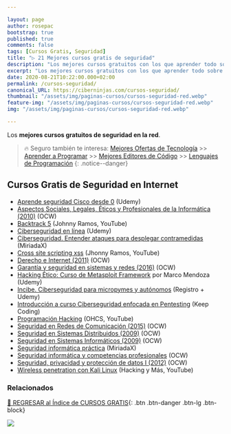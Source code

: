 ```yaml
---

layout: page
author: rosepac
bootstrap: true
published: true
comments: false
tags: [Cursos Gratis, Seguridad]
title: "▷ 21 Mejores cursos gratis de seguridad"
description: "Los mejores cursos gratuitos con los que aprender todo sobre seguridad, desde cero hasta nivel experto"
excerpt: "Los mejores cursos gratuitos con los que aprender todo sobre seguridad, desde cero hasta nivel experto"
date: 2020-08-21T10:22:00.000+02:00
permalink: /cursos-seguridad/
canonical_URL: https://ciberninjas.com/cursos-seguridad/
thumbnail: "/assets/img/paginas-cursos/cursos-seguridad-red.webp"
feature-img: "/assets/img/paginas-cursos/cursos-seguridad-red.webp"
img: "/assets/img/paginas-cursos/cursos-seguridad-red.webp"

---
```


Los **mejores cursos gratuitos de seguridad en la red**.

> 🔥 Seguro también te interesa: [Mejores Ofertas de Tecnología](https://www.amazon.es/shop/cibercursos) >> [Aprender a Programar](/programar/) >> [Mejores Editores de Código](/mejores-editores-texto/) >> [Lenguajes de Programación](/15-mejores-lenguajes-programacion/)
{: .notice--danger}

## **Cursos Gratis de Seguridad en Internet**

- [Aprende seguridad Cisco desde 0](https://www.udemy.com/aprende-seguridad-cisco-desde-0) (Udemy)
- [Aspectos Sociales, Legales, Éticos y Profesionales de la Informática (2010)](http://ocw.uniovi.es/course/view.php?id=151) (OCW)
- [Backtrack 5](https://www.youtube.com/playlist?list=PLr1Aeqj0pcHdSvwNSbPeaRpF925uw-X04) (Johnny Ramos, YouTube)
- [Ciberseguridad en línea](https://www.udemy.com/ciberseguridadenlinea) (Udemy)
- [Ciberseguridad. Entender ataques para desplegar contramedidas](https://miriadax.net/web/ciberseguridad-entender-los-ataques-para-desplegar-contramedidas-2-edicion-) (MiriadaX)
- [Cross site scripting xss](https://www.youtube.com/playlist?list=PL1UnfB2evouGiHRoUB_t-I4Mt_0RreZUu) (Jhonny Ramos, YouTube)
- [Derecho e Internet (2011)](http://ocw.uv.es/ciencias-sociales-y-juridicas/plant/Course_listing) (OCW)
- [Garantía y seguridad en sistemas y redes (2016)](https://ocw.unican.es/course/view.php?id=16) (OCW)
- [Hacking Ético: Curso de Metasploit Framework](https://click.linksynergy.com/deeplink?id=W9Gem8jDoic&mid=39197&murl=https%3A%2F%2Fwww.udemy.com%2Fcourse%2Fcurso-de-metasploit-framework%2F) por Marco Mendoza (Udemy)
- [Incibe. Ciberseguridad para micropymes y autónomos](https://www.incibe.es/formacion/ciberseguridad-para-micropymes-y-autonomos) (Registro + Udemy)
- [Introducción a curso Ciberseguridad enfocada en Pentesting](https://plataforma.keepcoding.io/p/introduccion_ciberseguridad_enfocada_en_pentesting1) (Keep Coding)
- [Programación Hacking](https://www.youtube.com/playlist?list=PL1UnfB2evouHZjiRJp-z9jstL-yqfTi_X) (OHCS, YouTube)
- [Seguridad en Redes de Comunicación (2015)](https://ocw.unican.es/course/view.php?id=28) (OCW)
- [Seguridad en Sistemas Distribuidos (2009)](http://ocw.uc3m.es/ingenieria-informatica/seguridad-en-sistemas-distribuidos) (OCW)
- [Seguridad en Sistemas Informáticos (2009)](http://ocw.uv.es/ingenieria-y-arquitectura/seguridad/Course_listing) (OCW)
- [Seguridad informática práctica](https://miriadax.net/web/seguridad-informatica-practica) (MiriadaX)
- [Seguridad informática y competencias profesionales](https://ocw.uca.es/course/view.php?id=55) (OCW)
- [Seguridad, privacidad y protección de datos I (2012)](http://ocw.uv.es/ciencias-sociales-y-juridicas/seguridad-privacidad-y-proteccion-de-datos-i/Course_listing) (OCW)
- [Wireless penetration con Kali Linux](https://www.youtube.com/playlist?list=PL-G03HRCQgdFKAaW718J14tKDM63mGirL) (Hacking y Más, YouTube)

### **Relacionados** <!-- omit in toc -->

[🏡 REGRESAR al Índice de CURSOS GRATIS](https://ciberninjas.com/cursos-tecnologia/){: .btn .btn-danger .btn-lg .btn-block}

![](/assets/img/paginas-cursos/cursos-seguridad.webp)